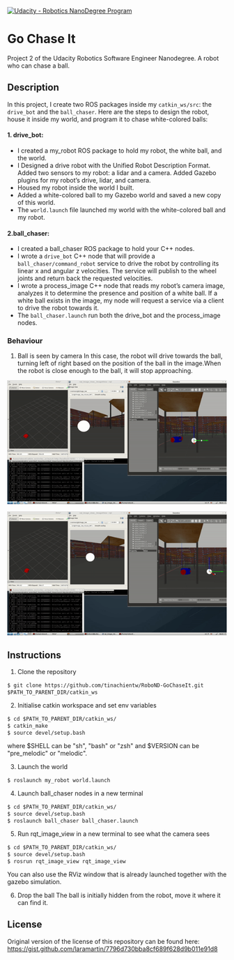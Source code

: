 [![Udacity - Robotics NanoDegree Program](https://s3-us-west-1.amazonaws.com/udacity-robotics/Extra+Images/RoboND_flag.png)](https://www.udacity.com/robotics)

# Go Chase It
 Project 2 of the Udacity Robotics Software Engineer Nanodegree. A robot who can chase a ball.

## Description

In this project, I create two ROS packages inside my `catkin_ws/src`: the `drive_bot` and the `ball_chaser`. Here are the steps to design the robot, house it inside my world, and program it to chase white-colored balls:

#### 1. drive_bot:

  * I created a my_robot ROS package to hold my robot, the white ball, and the world.
  * I Designed a drive robot with the Unified Robot Description Format. Added two sensors to my robot: a lidar and a camera. Added Gazebo plugins for my robot’s drive, lidar, and camera. 
  * Housed my robot inside the world I built.
  * Added a white-colored ball to my Gazebo world and saved a new copy of this world.
  * The `world.launch` file launched my world with the white-colored ball and my robot.
  
#### 2.ball_chaser:

  * I created a ball_chaser ROS package to hold your C++ nodes.
  * I wrote a `drive_bot` C++ node that will provide a `ball_chaser/command_robot` service to drive the robot by controlling its linear x and angular z velocities. The service will publish to the wheel joints and return back the requested velocities.
  * I wrote a process_image C++ node that reads my robot’s camera image, analyzes it to determine the presence and position of a white ball. If a white ball exists in the image, my node will request a service via a client to drive the robot towards it.
  * The `ball_chaser.launch` run both the drive_bot and the process_image nodes.


### Behaviour

1. Ball is seen by camera
   In this case, the robot will drive towards the ball, turning left of right based on the position of the ball in the image.When the robot is close enough to the ball, it will stop approaching.

  <p align="center">
    <img src="doc/too_close.gif">
  </p>

  <p align="center">
    <img src="doc/ball_disappear.gif">
  </p>

## Instructions

1. Clone the repository

```git
$ git clone https://github.com/tinachientw/RoboND-GoChaseIt.git $PATH_TO_PARENT_DIR/catkin_ws
```

2. Initialise catkin workspace and set env variables

```shell
$ cd $PATH_TO_PARENT_DIR/catkin_ws/
$ catkin_make
$ source devel/setup.bash
```
where $SHELL can be "sh", "bash" or "zsh" and $VERSION can be "pre_melodic" or "melodic".

3. Launch the world
```shell
$ roslaunch my_robot world.launch
```
4. Launch ball_chaser nodes in a new terminal
```shell
$ cd $PATH_TO_PARENT_DIR/catkin_ws/
$ source devel/setup.bash
$ roslaunch ball_chaser ball_chaser.launch
```
5. Run rqt_image_view in a new terminal to see what the camera sees
```shell
$ cd $PATH_TO_PARENT_DIR/catkin_ws/
$ source devel/setup.bash
$ rosrun rqt_image_view rqt_image_view
```
You can also use the RViz window that is already launched together with the gazebo simulation.

6. Drop the ball
The ball is initially hidden from the robot, move it where it can find it. 

## License
Original version of the license of this repository can be found here:
https://gist.github.com/laramartin/7796d730bba8cf689f628d9b011e91d8